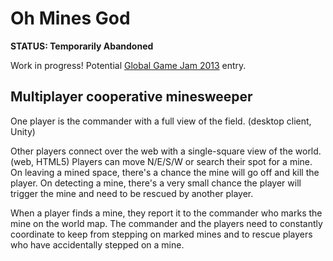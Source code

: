 Oh Mines God
============

**STATUS: Temporarily Abandoned**

Work in progress! Potential [Global Game Jam 2013](http://globalgamejam.org) entry.

## Multiplayer cooperative minesweeper

One player is the commander with a full view of the field. (desktop client, Unity)

Other players connect over the web with a single-square view of the world. (web, HTML5)
Players can move N/E/S/W or search their spot for a mine. On leaving a mined
space, there's a chance the mine will go off and kill the player. On detecting
a mine, there's a very small chance the player will trigger the mine and need
to be rescued by another player.

When a player finds a mine, they report it to the commander who marks the mine
on the world map. The commander and the players need to constantly coordinate
to keep from stepping on marked mines and to rescue players who have
accidentally stepped on a mine.

